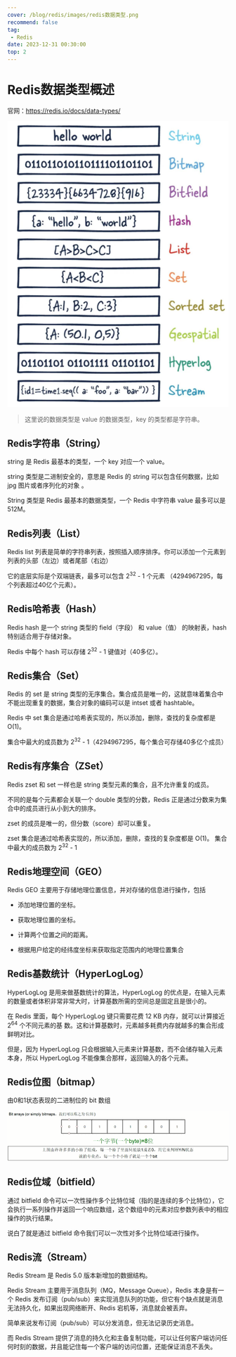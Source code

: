 ```yaml
---
cover: /blog/redis/images/redis数据类型.png
recommend: false
tag:
 - Redis
date: 2023-12-31 00:30:00
top: 2
---
```

# Redis数据类型概述

官网：https://redis.io/docs/data-types/

![Redis数据类型](.\images\redis数据类型.png)

> 这里说的数据类型是 value 的数据类型，key 的类型都是字符串。

## Redis字符串（String）

string 是 Redis 最基本的类型，一个 key 对应一个 value。

string 类型是二进制安全的，意思是 Redis 的 string 可以包含任何数据，比如 jpg 图片或者序列化的对象 。

String 类型是 Redis 最基本的数据类型，一个 Redis 中字符串 value 最多可以是512M。

## Redis列表（List）

Redis list 列表是简单的字符串列表，按照插入顺序排序。你可以添加一个元素到列表的头部（左边）或者尾部（右边）

它的底层实际是个双端链表，最多可以包含 2<sup>32</sup> - 1 个元素 （4294967295，每个列表超过40亿个元素）。

## Redis哈希表（Hash）

Redis hash 是一个 string 类型的 field（字段） 和 value（值） 的映射表，hash 特别适合用于存储对象。

Redis 中每个 hash 可以存储 2<sup>32</sup> - 1 键值对（40多亿）。

## Redis集合（Set）

Redis 的 set 是 string 类型的无序集合。集合成员是唯一的，这就意味着集合中不能出现重复的数据，集合对象的编码可以是 intset 或者 hashtable。

Redis 中 set 集合是通过哈希表实现的，所以添加，删除，查找的复杂度都是 O(1)。

集合中最大的成员数为 2<sup>32</sup> - 1（4294967295，每个集合可存储40多亿个成员）

## Redis有序集合（ZSet）

Redis zset 和 set 一样也是 string 类型元素的集合，且不允许重复的成员。

不同的是每个元素都会关联一个 double 类型的分数，Redis 正是通过分数来为集合中的成员进行从小到大的排序。

zset 的成员是唯一的，但分数（score）却可以重复。

zset 集合是通过哈希表实现的，所以添加，删除，查找的复杂度都是 O(1)。 集合中最大的成员数为 2<sup>32</sup> - 1

## Redis地理空间（GEO）

Redis GEO 主要用于存储地理位置信息，并对存储的信息进行操作，包括

- 添加地理位置的坐标。
- 获取地理位置的坐标。
- 计算两个位置之间的距离。

- 根据用户给定的经纬度坐标来获取指定范围内的地理位置集合

## Redis基数统计（HyperLogLog）

HyperLogLog 是用来做基数统计的算法，HyperLogLog 的优点是，在输入元素的数量或者体积非常非常大时，计算基数所需的空间总是固定且是很小的。

在 Redis 里面，每个 HyperLogLog 键只需要花费 12 KB 内存，就可以计算接近 2<sup>64</sup> 个不同元素的基 数。这和计算基数时，元素越多耗费内存就越多的集合形成鲜明对比。

但是，因为 HyperLogLog 只会根据输入元素来计算基数，而不会储存输入元素本身，所以 HyperLogLog 不能像集合那样，返回输入的各个元素。

## Redis位图（bitmap）

由0和1状态表现的二进制位的 bit 数组

![bitmap位图](.\images\bitmap位图.png)

## Redis位域（bitfield）

通过 bitfield 命令可以一次性操作多个比特位域（指的是连续的多个比特位），它会执行一系列操作并返回一个响应数组，这个数组中的元素对应参数列表中的相应操作的执行结果。

说白了就是通过 bitfield 命令我们可以一次性对多个比特位域进行操作。

## Redis流（Stream）

Redis Stream 是 Redis 5.0 版本新增加的数据结构。

Redis Stream 主要用于消息队列（MQ，Message Queue），Redis 本身是有一个 Redis 发布订阅（pub/sub）来实现消息队列的功能，但它有个缺点就是消息无法持久化，如果出现网络断开、Redis 宕机等，消息就会被丢弃。

简单来说发布订阅（pub/sub）可以分发消息，但无法记录历史消息。

而 Redis Stream 提供了消息的持久化和主备复制功能，可以让任何客户端访问任何时刻的数据，并且能记住每一个客户端的访问位置，还能保证消息不丢失。

